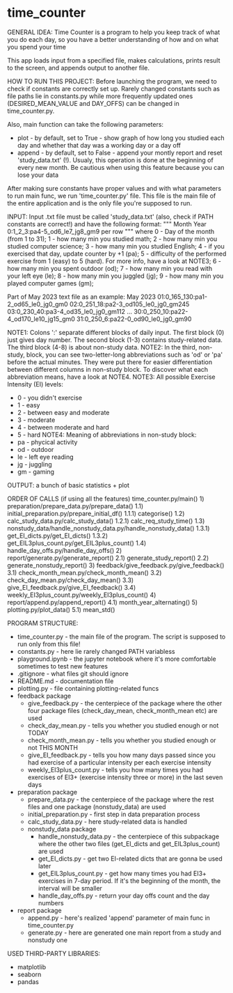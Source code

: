 # time_counter


GENERAL IDEA:
Time Counter is a program to help you keep track of what you do each day, so you have a better understanding of how and on what you spend your time

This app loads input from a specified file, makes calculations, prints result to the screen, and appends output to another file.


HOW TO RUN THIS PROJECT:
Before launching the program, we need to check if constants are correctly set up. Rarely changed constants such as file paths lie in constants.py while more frequently updated ones (DESIRED_MEAN_VALUE and DAY_OFFS) can be changed in time_counter.py. 

Also, main function can take the following parameters:
- plot - by default, set to True - show graph of how long you studied each day and whether that day was a working day or a day off
- append - by default, set to False - append your montly report and reset 'study_data.txt' (!). Usualy, this operation is done at the beginning of every new month. Be cautious when using this feature because you can lose your data

After making sure constants have proper values and with what parameters to run main func, we run 'time_counter.py' file. This file is the main file of the entire application and is the only file you're supposed to run.


INPUT:
Input .txt file must be called 'study_data.txt' (also, check if PATH constants are correct!) and have the following format:
"""
  Month Year
  0:1_2_3:pa4-5_od6_le7_jg8_gm9 per row
"""
  where
    0 - Day of the month (from 1 to 31);
    1 - how many min you studied math;
    2 - how many min you studied computer science;
    3 - how many min you studied English;
    4 - if you exercised that day, update counter by +1 (pa);
    5 - difficulty of the performed exercise from 1 (easy) to 5 (hard). For more info, have a look at NOTE3;
    6 - how many min you spent outdoor (od);
    7 - how many min you read with your left eye (le);
    8 - how many min you juggled (jg);
    9 - how many min you played computer games (gm);

Part of May 2023 text file as an example:
    May 2023
    01:0_165_130:pa1-2_od65_le0_jg0_gm0
    02:0_251_18:pa2-3_od105_le0_jg0_gm245
    03:0_230_40:pa3-4_od35_le0_jg0_gm112
    ...
    30:0_250_10:pa22-4_od170_le10_jg15_gm0
    31:0_250_6:pa22-0_od90_le0_jg0_gm90

NOTE1: Colons ':' separate different blocks of daily input. The first block (0) just gives day number. The second block (1-3) contains study-related data. The third block (4-8) is about non-study data.
NOTE2: In the third, non-study, block, you can see two-letter-long abbreviations such as 'od' or 'pa' before the actual minutes. They were put there for easier differentiation between different columns in non-study block. To discover what each abbreviation means, have a look at NOTE4.
NOTE3: All possible Exercise Intensity (EI) levels:
- 0 - you didn't exercise
- 1 - easy
- 2 - between easy and moderate
- 3 - moderate
- 4 - between moderate and hard
- 5 - hard
NOTE4: Meaning of abbreviations in non-study block:
- pa - phycical activity
- od - outdoor
- le - left eye reading
- jg - juggling
- gm - gaming


OUTPUT:
a bunch of basic statistics + plot


ORDER OF CALLS (if using all the features)
time_counter.py/main()
    1) preparation/prepare_data.py/prepare_data()
        1.1) initial_preparation.py/prepare_initial_df()
            1.1.1) categorise()
        1.2) calc_study_data.py/calc_study_data()
            1.2.1) calc_req_study_time()
        1.3) nonstudy_data/handle_nonstudy_data.py/handle_nonstudy_data()
            1.3.1) get_EI_dicts.py/get_EI_dicts()
            1.3.2) get_EIL3plus_count.py/get_EIL3plus_count()
        1.4) handle_day_offs.py/handle_day_offs()
    2) report/generate.py/generate_report()
        2.1) generate_study_report()
        2.2) generate_nonstudy_report()
    3) feedback/give_feedback.py/give_feedback()
        3.1) check_month_mean.py/check_month_mean()
        3.2) check_day_mean.py/check_day_mean()
        3.3) give_EI_feedback.py/give_EI_feedback()
        3.4) weekly_EI3plus_count.py/weekly_EI3plus_count()
    4) report/append.py/append_report()
        4.1) month_year_alternating()
    5) plotting.py/plot_data()
        5.1) mean_std()


PROGRAM STRUCTURE:
- time_counter.py - the main file of the program. The script is supposed to run only from this file!
- constants.py - here lie rarely changed PATH variabless
- playground.ipynb - the jupyter notebook where it's more comfortable sometimes to test new features
- .gitignore - what files git should ignore
- README.md - documentation file
- plotting.py - file containing plotting-related funcs
- feedback package
    - give_feedback.py - the centerpiece of the package where the other four package files (check_day_mean, check_month_mean etc) are used
    - check_day_mean.py - tells you whether you studied enough or not TODAY
    - check_month_mean.py - tells you whether you studied enough or not THIS MONTH
    - give_EI_feedback.py - tells you how many days passed since you had exercise of a particular intensity per each exercise intensity
    - weekly_EI3plus_count.py - tells you how many times you had exercises of EI3+ (exercise intensity three or more) in the last seven days
- preparation package
    - prepare_data.py - the centerpiece of the package where the rest files and one package (nonstudy_data) are used
    - initial_preparation.py - first step in data preparation process
    - calc_study_data.py - here study-related data is handled
    - nonstudy_data package
        - handle_nonstudy_data.py - the centerpiece of this subpackage where the other two files (get_EI_dicts and get_EIL3plus_count) are used
        - get_EI_dicts.py - get two EI-related dicts that are gonna be used later
        - get_EIL3plus_count.py - get how many times you had EI3+ exercises in 7-day period. If it's the beginning of the month, the interval will be smaller
        - handle_day_offs.py - return your day offs count and the day numbers
- report package
    - append.py - here's realized 'append' parameter of main func in time_counter.py
    - generate.py - here are generated one main report from a study and nonstudy one


USED THIRD-PARTY LIBRARIES:
- matplotlib
- seaborn
- pandas
